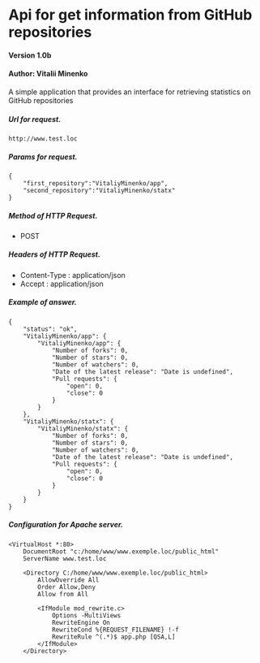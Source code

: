 # Api for get information from GitHub repositories
#### Version 1.0b
#### Author: Vitalii Minenko

A simple application that provides an interface for retrieving statistics on GitHub repositories

##### Url for request.

```
http://www.test.loc
```

##### Params for request.

```
{
	"first_repository":"VitaliyMinenko/app",
	"second_repository":"VitaliyMinenko/statx"
}
```

##### Method of HTTP Request.

* POST

##### Headers of HTTP Request.
* Content-Type : application/json
* Accept       : application/json

##### Example of answer.
```$xslt
{
    "status": "ok",
    "VitaliyMinenko/app": {
        "VitaliyMinenko/app": {
            "Number of forks": 0,
            "Number of stars": 0,
            "Number of watchers": 0,
            "Date of the latest release": "Date is undefined",
            "Pull requests": {
                "open": 0,
                "close": 0
            }
        }
    },
    "VitaliyMinenko/statx": {
        "VitaliyMinenko/statx": {
            "Number of forks": 0,
            "Number of stars": 0,
            "Number of watchers": 0,
            "Date of the latest release": "Date is undefined",
            "Pull requests": {
                "open": 0,
                "close": 0
            }
        }
    }
}
```
##### Configuration for Apache server.
```
<VirtualHost *:80>
    DocumentRoot "c:/home/www/www.exemple.loc/public_html"
    ServerName www.test.loc
	
	<Directory C:/home/www/www.exemple.loc/public_html>
        AllowOverride All
        Order Allow,Deny
        Allow from All
 
        <IfModule mod_rewrite.c>
            Options -MultiViews
            RewriteEngine On
            RewriteCond %{REQUEST_FILENAME} !-f
            RewriteRule ^(.*)$ app.php [QSA,L]
        </IfModule>
    </Directory>
```